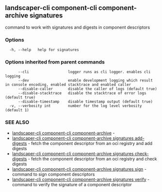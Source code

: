 ## landscaper-cli component-cli component-archive signatures

command to work with signatures and digests in component descriptors

### Options

```
  -h, --help   help for signatures
```

### Options inherited from parent commands

```
      --cli                  logger runs as cli logger. enables cli logging
      --dev                  enable development logging which result in console encoding, enabled stacktrace and enabled caller
      --disable-caller       disable the caller of logs (default true)
      --disable-stacktrace   disable the stacktrace of error logs (default true)
      --disable-timestamp    disable timestamp output (default true)
  -v, --verbosity int        number for the log level verbosity (default 1)
```

### SEE ALSO

* [landscaper-cli component-cli component-archive](landscaper-cli_component-cli_component-archive.md)	 - 
* [landscaper-cli component-cli component-archive signatures add-digests](landscaper-cli_component-cli_component-archive_signatures_add-digests.md)	 - fetch the component descriptor from an oci registry and add digests
* [landscaper-cli component-cli component-archive signatures check-digests](landscaper-cli_component-cli_component-archive_signatures_check-digests.md)	 - fetch the component descriptor from an oci registry and check digests
* [landscaper-cli component-cli component-archive signatures sign](landscaper-cli_component-cli_component-archive_signatures_sign.md)	 - command to sign component descriptors
* [landscaper-cli component-cli component-archive signatures verify](landscaper-cli_component-cli_component-archive_signatures_verify.md)	 - command to verify the signature of a component descriptor

